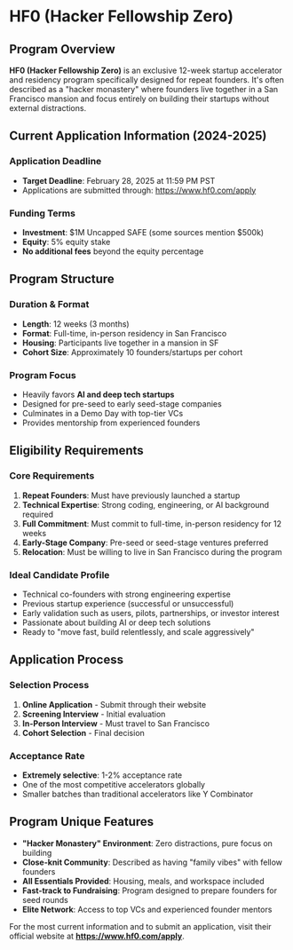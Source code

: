 # HF0 (Hacker Fellowship Zero)

## Program Overview
**HF0 (Hacker Fellowship Zero)** is an exclusive 12-week startup accelerator and residency program specifically designed for repeat founders. It's often described as a "hacker monastery" where founders live together in a San Francisco mansion and focus entirely on building their startups without external distractions.

## Current Application Information (2024-2025)

### Application Deadline
- **Target Deadline**: February 28, 2025 at 11:59 PM PST
- Applications are submitted through: https://www.hf0.com/apply

### Funding Terms
- **Investment**: $1M Uncapped SAFE (some sources mention $500k)
- **Equity**: 5% equity stake
- **No additional fees** beyond the equity percentage

## Program Structure

### Duration & Format
- **Length**: 12 weeks (3 months)
- **Format**: Full-time, in-person residency in San Francisco
- **Housing**: Participants live together in a mansion in SF
- **Cohort Size**: Approximately 10 founders/startups per cohort

### Program Focus
- Heavily favors **AI and deep tech startups**
- Designed for pre-seed to early seed-stage companies
- Culminates in a Demo Day with top-tier VCs
- Provides mentorship from experienced founders

## Eligibility Requirements

### Core Requirements
1. **Repeat Founders**: Must have previously launched a startup
2. **Technical Expertise**: Strong coding, engineering, or AI background required
3. **Full Commitment**: Must commit to full-time, in-person residency for 12 weeks
4. **Early-Stage Company**: Pre-seed or seed-stage ventures preferred
5. **Relocation**: Must be willing to live in San Francisco during the program

### Ideal Candidate Profile
- Technical co-founders with strong engineering expertise
- Previous startup experience (successful or unsuccessful)
- Early validation such as users, pilots, partnerships, or investor interest
- Passionate about building AI or deep tech solutions
- Ready to "move fast, build relentlessly, and scale aggressively"

## Application Process

### Selection Process
1. **Online Application** - Submit through their website
2. **Screening Interview** - Initial evaluation
3. **In-Person Interview** - Must travel to San Francisco
4. **Cohort Selection** - Final decision

### Acceptance Rate
- **Extremely selective**: 1-2% acceptance rate
- One of the most competitive accelerators globally
- Smaller batches than traditional accelerators like Y Combinator

## Program Unique Features

- **"Hacker Monastery" Environment**: Zero distractions, pure focus on building
- **Close-knit Community**: Described as having "family vibes" with fellow founders
- **All Essentials Provided**: Housing, meals, and workspace included
- **Fast-track to Fundraising**: Program designed to prepare founders for seed rounds
- **Elite Network**: Access to top VCs and experienced founder mentors

For the most current information and to submit an application, visit their official website at **https://www.hf0.com/apply**.